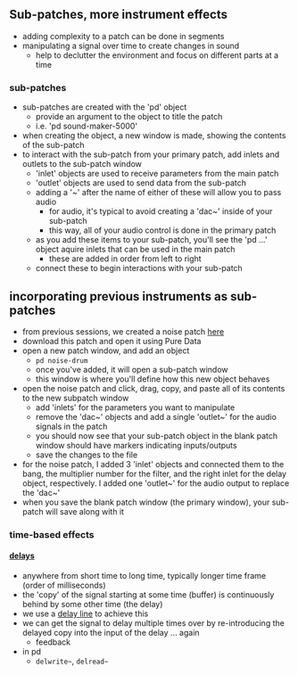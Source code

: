 ## Sub-patches, more instrument effects
- adding complexity to a patch can be done in segments
- manipulating a signal over time to create changes in sound
    - help to declutter the environment and focus on different parts at a time

### sub-patches
- sub-patches are created with the 'pd' object
    - provide an argument to the object to title the patch
    - i.e. 'pd sound-maker-5000'
- when creating the object, a new window is made, showing the contents of the sub-patch
- to interact with the sub-patch from your primary patch, add inlets and outlets to the sub-patch window
    - 'inlet' objects are used to receive parameters from the main patch
    - 'outlet' objects are used to send data from the sub-patch
    - adding a '\~' after the name of either of these will allow you to pass audio
        - for audio, it's typical to avoid creating a 'dac\~' inside of your sub-patch
        - this way, all of your audio control is done in the primary patch
    - as you add these items to your sub-patch, you'll see the 'pd ...' object aquire inlets that can be used in the main patch
        - these are added in order from left to right
    - connect these to begin interactions with your sub-patch

## incorporating previous instruments as sub-patches
- from previous sessions, we created a noise patch [here](../session_2/)
- download this patch and open it using Pure Data
- open a new patch window, and add an object
    - `pd noise-drum`
    - once you've added, it will open a sub-patch window
    - this window is where you'll define how this new object behaves
- open the noise patch and click, drag, copy, and paste all of its contents to the new subpatch window
    - add 'inlets' for the parameters you want to manipulate
    - remove the 'dac\~' objects and add a single 'outlet\~' for the audio signals in the patch
    - you should now see that your sub-patch object in the blank patch window should have markers indicating inputs/outputs
    - save the changes to the file
- for the noise patch, I added 3 'inlet' objects and connected them to the bang, the multiplier number for the filter, and the right inlet for the delay object, respectively. I added one 'outlet\~' for the audio output to replace the 'dac\~'
- when you save the blank patch window (the primary window), your sub-patch will save along with it

### time-based effects
#### [delays](https://en.wikipedia.org/wiki/Delay_(audio_effect))
- anywhere from short time to long time, typically longer time frame (order of milliseconds)
- the 'copy' of the signal starting at some time (buffer) is continuously behind by some other time (the delay)
- we use a [delay line](https://en.wikipedia.org/wiki/Digital_delay_line) to achieve this
- we can get the signal to delay multiple times over by re-introducing the delayed copy into the input of the delay ... again
    - feedback
- in pd
    - `delwrite~`, `delread~`
